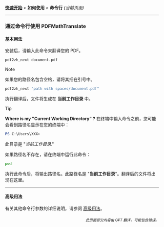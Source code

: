 [**快速开始**](./getting-started.md) > **如何使用** > **命令行** _(当前页面)_

---

### 通过命令行使用 PDFMathTranslate

#### 基本用法

安装后，请输入此命令来翻译您的 PDF。

```bash
pdf2zh_next document.pdf
```

> [!NOTE]
> 
> 如果您的路径名包含空格，请将其括在引号中。
> 
> ```bash
> pdf2zh_next "path with spaces/document.pdf"
> ```

执行翻译后，文件将生成在 **当前工作目录** 中。

> [!TIP]
> **Where is my "Current Working Directory" ?**
> 在终端中输入命令之前，您可能会看到路径名显示在您的终端中：
> 
> ```powershell
> PS C:\Users\XXX>
> ```
> 
> 此目录是 "*当前工作目录*."
> 
> 如果路径名不存在，请在终端中运行此命令：
> 
> ```bash
> pwd
> ```
> 
> 执行此命令后，将输出路径名。此路径名是 "**当前工作目录**"。翻译后的文件将出现在这里。

---

#### 高级用法

有关其他命令行参数的详细说明，请参阅 [高级用法](./../advanced/ADVANCED_usage.md)。

<div align="right">
<h6><small>此页面部分内容由 GPT 翻译，可能包含错误。</small></h6>